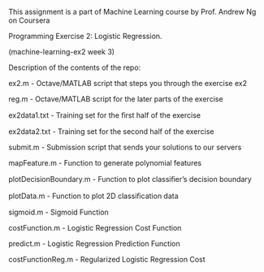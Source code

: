 This assignment is a part of Machine Learning course by Prof. Andrew Ng on Coursera

Programming Exercise 2: Logistic Regression.

(machine-learning-ex2 week 3)

Description of the contents of the repo:

ex2.m - Octave/MATLAB script that steps you through the exercise ex2 

reg.m - Octave/MATLAB script for the later parts of the exercise 

ex2data1.txt - Training set for the ﬁrst half of the exercise 

ex2data2.txt - Training set for the second half of the exercise 

submit.m - Submission script that sends your solutions to our servers 

mapFeature.m - Function to generate polynomial features 

plotDecisionBoundary.m - Function to plot classiﬁer’s decision boundary 

plotData.m - Function to plot 2D classiﬁcation data 

sigmoid.m - Sigmoid Function 

costFunction.m - Logistic Regression Cost Function 

predict.m - Logistic Regression Prediction Function 

costFunctionReg.m - Regularized Logistic Regression Cost
